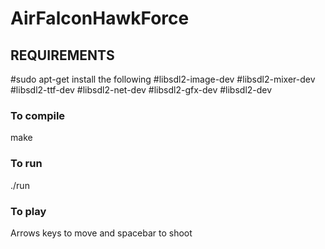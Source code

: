 # AirFalconHawkForce

## REQUIREMENTS ###
#sudo apt-get install the following
#libsdl2-image-dev
#libsdl2-mixer-dev
#libsdl2-ttf-dev
#libsdl2-net-dev
#libsdl2-gfx-dev
#libsdl2-dev


### To compile ###
make

### To run ###
./run

### To play ###
Arrows keys to move and spacebar to shoot
